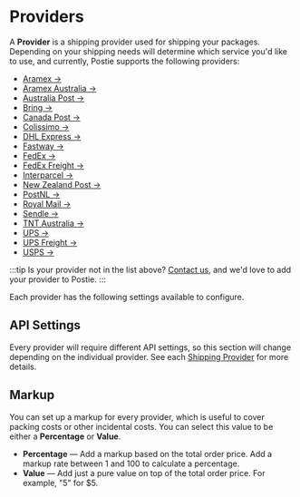 # Providers
A **Provider** is a shipping provider used for shipping your packages. Depending on your shipping needs will determine which service you'd like to use, and currently, Postie supports the following providers:

- [Aramex →](docs:shipping-providers/aramex)
- [Aramex Australia →](docs:shipping-providers/aramex-australia)
- [Australia Post →](docs:shipping-providers/australia-post)
- [Bring →](docs:shipping-providers/bring)
- [Canada Post →](docs:shipping-providers/canada-post)
- [Colissimo →](docs:shipping-providers/colissimo)
- [DHL Express →](docs:shipping-providers/dhl-express)
- [Fastway →](docs:shipping-providers/fastway)
- [FedEx →](docs:shipping-providers/fed-ex)
- [FedEx Freight →](docs:shipping-providers/fed-ex-freight)
- [Interparcel →](docs:shipping-providers/interparcel)
- [New Zealand Post →](docs:shipping-providers/new-zealand-post)
- [PostNL →](docs:shipping-providers/post-nl)
- [Royal Mail →](docs:shipping-providers/royal-mail)
- [Sendle →](docs:shipping-providers/sendle)
- [TNT Australia →](docs:shipping-providers/tnt-australia)
- [UPS →](docs:shipping-providers/ups)
- [UPS Freight →](docs:shipping-providers/ups-freight)
- [USPS →](docs:shipping-providers/usps)

:::tip
Is your provider not in the list above? [Contact us](/contact), and we'd love to add your provider to Postie.
:::

Each provider has the following settings available to configure.

## API Settings
Every provider will require different API settings, so this section will change depending on the individual provider. See each [Shipping Provider](docs:shipping-providers) for more details.

## Markup
You can set up a markup for every provider, which is useful to cover packing costs or other incidental costs. You can select this value to be either a **Percentage** or **Value**.

- **Percentage** — Add a markup based on the total order price. Add a markup rate between 1 and 100 to calculate a percentage.
- **Value** — Add just a pure value on top of the total order price. For example, "5" for $5.
